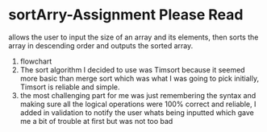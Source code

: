 # sortArry-Assignment Please Read
allows the user to input the size of an array and its elements, then sorts the array in descending order and outputs the sorted array. 


1. flowchart
2. The sort algorithm I decided to use was Timsort because it seemed more basic than merge sort which was what I was going to pick initially, Timsort is reliable and simple.
3. the most challenging part for me was just remembering the syntax and making sure all the logical operations were 100% correct and reliable, I added in validation to notify the user whats being inputted which gave me a bit of trouble at first but was not too bad  
